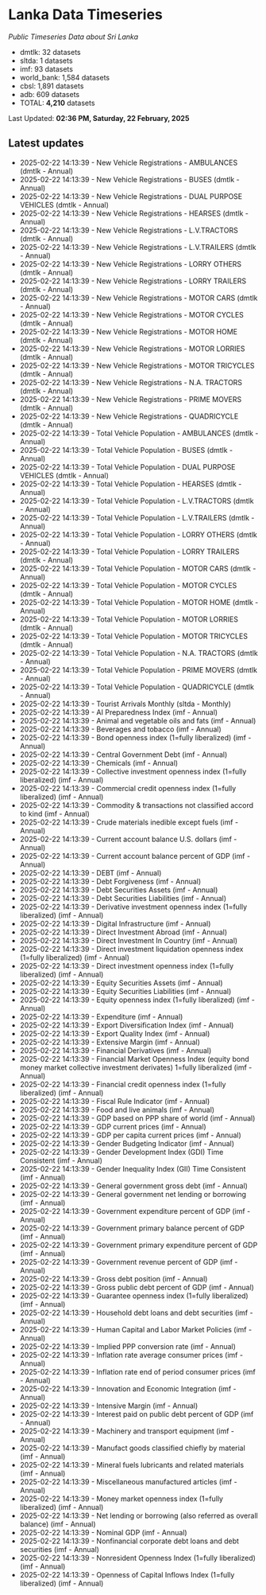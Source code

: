 # Lanka Data Timeseries
*Public Timeseries Data about Sri Lanka*

* dmtlk: 32 datasets
* sltda: 1 datasets
* imf: 93 datasets
* world_bank: 1,584 datasets
* cbsl: 1,891 datasets
* adb: 609 datasets
* TOTAL: **4,210** datasets

Last Updated: **02:36 PM, Saturday, 22 February, 2025**

## Latest updates

* 2025-02-22 14:13:39 - New Vehicle Registrations - AMBULANCES (dmtlk - Annual)
* 2025-02-22 14:13:39 - New Vehicle Registrations - BUSES (dmtlk - Annual)
* 2025-02-22 14:13:39 - New Vehicle Registrations - DUAL PURPOSE VEHICLES (dmtlk - Annual)
* 2025-02-22 14:13:39 - New Vehicle Registrations - HEARSES (dmtlk - Annual)
* 2025-02-22 14:13:39 - New Vehicle Registrations - L.V.TRACTORS (dmtlk - Annual)
* 2025-02-22 14:13:39 - New Vehicle Registrations - L.V.TRAILERS (dmtlk - Annual)
* 2025-02-22 14:13:39 - New Vehicle Registrations - LORRY OTHERS (dmtlk - Annual)
* 2025-02-22 14:13:39 - New Vehicle Registrations - LORRY TRAILERS (dmtlk - Annual)
* 2025-02-22 14:13:39 - New Vehicle Registrations - MOTOR CARS (dmtlk - Annual)
* 2025-02-22 14:13:39 - New Vehicle Registrations - MOTOR CYCLES (dmtlk - Annual)
* 2025-02-22 14:13:39 - New Vehicle Registrations - MOTOR HOME (dmtlk - Annual)
* 2025-02-22 14:13:39 - New Vehicle Registrations - MOTOR LORRIES (dmtlk - Annual)
* 2025-02-22 14:13:39 - New Vehicle Registrations - MOTOR TRICYCLES (dmtlk - Annual)
* 2025-02-22 14:13:39 - New Vehicle Registrations - N.A. TRACTORS (dmtlk - Annual)
* 2025-02-22 14:13:39 - New Vehicle Registrations - PRIME MOVERS (dmtlk - Annual)
* 2025-02-22 14:13:39 - New Vehicle Registrations - QUADRICYCLE (dmtlk - Annual)
* 2025-02-22 14:13:39 - Total Vehicle Population - AMBULANCES (dmtlk - Annual)
* 2025-02-22 14:13:39 - Total Vehicle Population - BUSES (dmtlk - Annual)
* 2025-02-22 14:13:39 - Total Vehicle Population - DUAL PURPOSE VEHICLES (dmtlk - Annual)
* 2025-02-22 14:13:39 - Total Vehicle Population - HEARSES (dmtlk - Annual)
* 2025-02-22 14:13:39 - Total Vehicle Population - L.V.TRACTORS (dmtlk - Annual)
* 2025-02-22 14:13:39 - Total Vehicle Population - L.V.TRAILERS (dmtlk - Annual)
* 2025-02-22 14:13:39 - Total Vehicle Population - LORRY OTHERS (dmtlk - Annual)
* 2025-02-22 14:13:39 - Total Vehicle Population - LORRY TRAILERS (dmtlk - Annual)
* 2025-02-22 14:13:39 - Total Vehicle Population - MOTOR CARS (dmtlk - Annual)
* 2025-02-22 14:13:39 - Total Vehicle Population - MOTOR CYCLES (dmtlk - Annual)
* 2025-02-22 14:13:39 - Total Vehicle Population - MOTOR HOME (dmtlk - Annual)
* 2025-02-22 14:13:39 - Total Vehicle Population - MOTOR LORRIES (dmtlk - Annual)
* 2025-02-22 14:13:39 - Total Vehicle Population - MOTOR TRICYCLES (dmtlk - Annual)
* 2025-02-22 14:13:39 - Total Vehicle Population - N.A. TRACTORS (dmtlk - Annual)
* 2025-02-22 14:13:39 - Total Vehicle Population - PRIME MOVERS (dmtlk - Annual)
* 2025-02-22 14:13:39 - Total Vehicle Population - QUADRICYCLE (dmtlk - Annual)
* 2025-02-22 14:13:39 - Tourist Arrivals Monthly (sltda - Monthly)
* 2025-02-22 14:13:39 - AI Preparedness Index (imf - Annual)
* 2025-02-22 14:13:39 - Animal and vegetable oils and fats (imf - Annual)
* 2025-02-22 14:13:39 - Beverages and tobacco (imf - Annual)
* 2025-02-22 14:13:39 - Bond openness index (1=fully liberalized) (imf - Annual)
* 2025-02-22 14:13:39 - Central Government Debt (imf - Annual)
* 2025-02-22 14:13:39 - Chemicals (imf - Annual)
* 2025-02-22 14:13:39 - Collective investment openness index (1=fully liberalized) (imf - Annual)
* 2025-02-22 14:13:39 - Commercial credit openness index (1=fully liberalized) (imf - Annual)
* 2025-02-22 14:13:39 - Commodity & transactions not classified accord to kind (imf - Annual)
* 2025-02-22 14:13:39 - Crude materials inedible except fuels (imf - Annual)
* 2025-02-22 14:13:39 - Current account balance U.S. dollars (imf - Annual)
* 2025-02-22 14:13:39 - Current account balance percent of GDP (imf - Annual)
* 2025-02-22 14:13:39 - DEBT (imf - Annual)
* 2025-02-22 14:13:39 - Debt Forgiveness (imf - Annual)
* 2025-02-22 14:13:39 - Debt Securities Assets (imf - Annual)
* 2025-02-22 14:13:39 - Debt Securities Liabilities (imf - Annual)
* 2025-02-22 14:13:39 - Derivative investment openness index (1=fully liberalized) (imf - Annual)
* 2025-02-22 14:13:39 - Digital Infrastructure (imf - Annual)
* 2025-02-22 14:13:39 - Direct Investment Abroad (imf - Annual)
* 2025-02-22 14:13:39 - Direct Investment In Country (imf - Annual)
* 2025-02-22 14:13:39 - Direct investment liquidation openness index (1=fully liberalized) (imf - Annual)
* 2025-02-22 14:13:39 - Direct investment openness index (1=fully liberalized) (imf - Annual)
* 2025-02-22 14:13:39 - Equity Securities Assets (imf - Annual)
* 2025-02-22 14:13:39 - Equity Securities Liabilities (imf - Annual)
* 2025-02-22 14:13:39 - Equity openness index (1=fully liberalized) (imf - Annual)
* 2025-02-22 14:13:39 - Expenditure (imf - Annual)
* 2025-02-22 14:13:39 - Export Diversification Index (imf - Annual)
* 2025-02-22 14:13:39 - Export Quality Index (imf - Annual)
* 2025-02-22 14:13:39 - Extensive Margin (imf - Annual)
* 2025-02-22 14:13:39 - Financial Derivatives (imf - Annual)
* 2025-02-22 14:13:39 - Financial Market Openness Index (equity bond money market collective investment derivates) 1=fully liberalized (imf - Annual)
* 2025-02-22 14:13:39 - Financial credit openness index (1=fully liberalized) (imf - Annual)
* 2025-02-22 14:13:39 - Fiscal Rule Indicator (imf - Annual)
* 2025-02-22 14:13:39 - Food and live animals (imf - Annual)
* 2025-02-22 14:13:39 - GDP based on PPP share of world (imf - Annual)
* 2025-02-22 14:13:39 - GDP current prices (imf - Annual)
* 2025-02-22 14:13:39 - GDP per capita current prices (imf - Annual)
* 2025-02-22 14:13:39 - Gender Budgeting Indicator (imf - Annual)
* 2025-02-22 14:13:39 - Gender Development Index (GDI) Time Consistent (imf - Annual)
* 2025-02-22 14:13:39 - Gender Inequality Index (GII) Time Consistent (imf - Annual)
* 2025-02-22 14:13:39 - General government gross debt (imf - Annual)
* 2025-02-22 14:13:39 - General government net lending or borrowing (imf - Annual)
* 2025-02-22 14:13:39 - Government expenditure percent of GDP (imf - Annual)
* 2025-02-22 14:13:39 - Government primary balance percent of GDP (imf - Annual)
* 2025-02-22 14:13:39 - Government primary expenditure percent of GDP (imf - Annual)
* 2025-02-22 14:13:39 - Government revenue percent of GDP (imf - Annual)
* 2025-02-22 14:13:39 - Gross debt position (imf - Annual)
* 2025-02-22 14:13:39 - Gross public debt percent of GDP (imf - Annual)
* 2025-02-22 14:13:39 - Guarantee openness index (1=fully liberalized) (imf - Annual)
* 2025-02-22 14:13:39 - Household debt loans and debt securities (imf - Annual)
* 2025-02-22 14:13:39 - Human Capital and Labor Market Policies (imf - Annual)
* 2025-02-22 14:13:39 - Implied PPP conversion rate (imf - Annual)
* 2025-02-22 14:13:39 - Inflation rate average consumer prices (imf - Annual)
* 2025-02-22 14:13:39 - Inflation rate end of period consumer prices (imf - Annual)
* 2025-02-22 14:13:39 - Innovation and Economic Integration (imf - Annual)
* 2025-02-22 14:13:39 - Intensive Margin (imf - Annual)
* 2025-02-22 14:13:39 - Interest paid on public debt percent of GDP (imf - Annual)
* 2025-02-22 14:13:39 - Machinery and transport equipment (imf - Annual)
* 2025-02-22 14:13:39 - Manufact goods classified chiefly by material (imf - Annual)
* 2025-02-22 14:13:39 - Mineral fuels lubricants and related materials (imf - Annual)
* 2025-02-22 14:13:39 - Miscellaneous manufactured articles (imf - Annual)
* 2025-02-22 14:13:39 - Money market openness index (1=fully liberalized) (imf - Annual)
* 2025-02-22 14:13:39 - Net lending or borrowing (also referred as overall balance) (imf - Annual)
* 2025-02-22 14:13:39 - Nominal GDP (imf - Annual)
* 2025-02-22 14:13:39 - Nonfinancial corporate debt loans and debt securities (imf - Annual)
* 2025-02-22 14:13:39 - Nonresident Openness Index (1=fully liberalized) (imf - Annual)
* 2025-02-22 14:13:39 - Openness of Capital Inflows Index (1=fully liberalized) (imf - Annual)